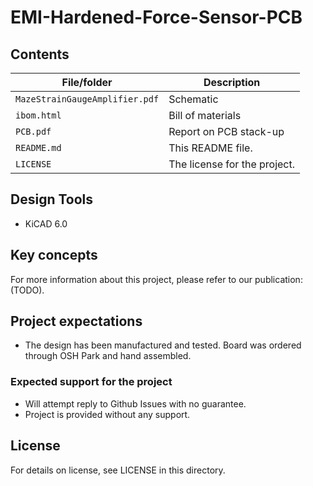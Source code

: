 # EMI-Hardened-Force-Sensor-PCB

<!--- This template should be used if the project contains hardware designs. If the project contains both hardware and software designs, please also refer to software-readme-template.md and incorporate relevant sections. -->

## Contents

<!---List file contents of the project, in table.--->

| File/folder | Description |
|-------------|-------------|
| `MazeStrainGaugeAmplifier.pdf`       | Schematic |
| `ibom.html`       | Bill of materials |
| `PCB.pdf`        | Report on PCB stack-up |
| `README.md` | This README file. |
| `LICENSE`   | The license for the project. |

## Design Tools

* KiCAD 6.0

## Key concepts

For more information about this project, please refer to our publication: (TODO).

## Project expectations

* The design has been manufactured and tested. Board was ordered through OSH Park and hand assembled.

### Expected support for the project

<!---If you will reply to issues, please suggest how users should report problems or reach out. Github issues is preferable.--->

* Will attempt reply to Github Issues with no guarantee.
* Project is provided without any support. 

## License

For details on license, see LICENSE in this directory.
